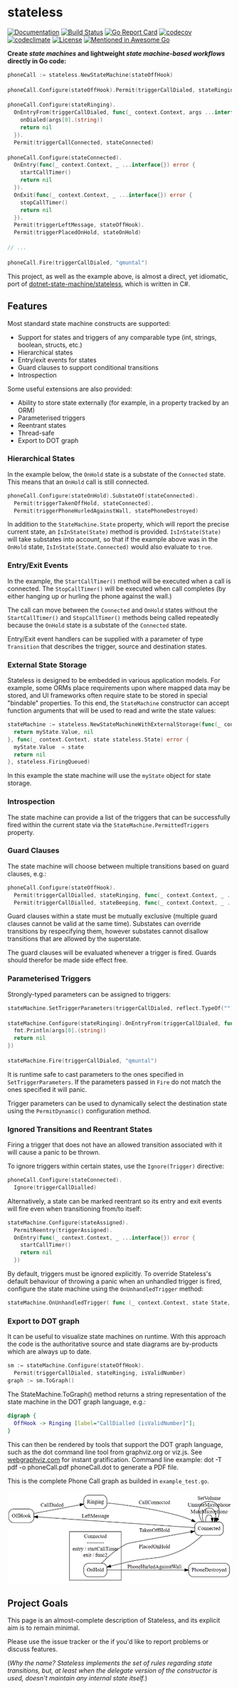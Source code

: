 # stateless

[![Documentation](https://godoc.org/github.com/qmuntal/stateless?status.svg)](https://godoc.org/github.com/qmuntal/stateless)
[![Build Status](https://travis-ci.com/qmuntal/stateless.svg?branch=master)](https://travis-ci.com/qmuntal/stateless)
[![Go Report Card](https://goreportcard.com/badge/github.com/qmuntal/stateless)](https://goreportcard.com/report/github.com/qmuntal/stateless)
[![codecov](https://coveralls.io/repos/github/qmuntal/stateless/badge.svg)](https://coveralls.io/github/qmuntal/stateless?branch=master)
[![codeclimate](https://codeclimate.com/github/qmuntal/stateless/badges/gpa.svg)](https://codeclimate.com/github/qmuntal/stateless)
[![License](https://img.shields.io/badge/License-BSD%202--Clause-orange.svg)](https://opensource.org/licenses/MIT)
[![Mentioned in Awesome Go](https://awesome.re/mentioned-badge.svg)](https://github.com/avelino/awesome-go)  

**Create *state machines* and lightweight *state machine-based workflows* directly in Go code:**

```go
phoneCall := stateless.NewStateMachine(stateOffHook)

phoneCall.Configure(stateOffHook).Permit(triggerCallDialed, stateRinging)

phoneCall.Configure(stateRinging).
  OnEntryFrom(triggerCallDialed, func(_ context.Context, args ...interface{}) error {
    onDialed(args[0].(string))
    return nil
  }).
  Permit(triggerCallConnected, stateConnected)

phoneCall.Configure(stateConnected).
  OnEntry(func(_ context.Context, _ ...interface{}) error {
    startCallTimer()
    return nil
  }).
  OnExit(func(_ context.Context, _ ...interface{}) error {
    stopCallTimer()
    return nil
  }).
  Permit(triggerLeftMessage, stateOffHook).
  Permit(triggerPlacedOnHold, stateOnHold)

// ...

phoneCall.Fire(triggerCallDialed, "qmuntal")
```

This project, as well as the example above, is almost a direct, yet idiomatic, port of [dotnet-state-machine/stateless](https://github.com/dotnet-state-machine/stateless), which is written in C#.

## Features

Most standard state machine constructs are supported:

* Support for states and triggers of any comparable type (int, strings, boolean, structs, etc.)
* Hierarchical states
* Entry/exit events for states
* Guard clauses to support conditional transitions
* Introspection

Some useful extensions are also provided:

* Ability to store state externally (for example, in a property tracked by an ORM)
* Parameterised triggers
* Reentrant states
* Thread-safe
* Export to DOT graph

### Hierarchical States

In the example below, the `OnHold` state is a substate of the `Connected` state. This means that an `OnHold` call is still connected.

```go
phoneCall.Configure(stateOnHold).SubstateOf(stateConnected).
  Permit(triggerTakenOffHold, stateConnected).
  Permit(triggerPhoneHurledAgainstWall, statePhoneDestroyed)
```

In addition to the `StateMachine.State` property, which will report the precise current state, an `IsInState(State)` method is provided. `IsInState(State)` will take substates into account, so that if the example above was in the `OnHold` state, `IsInState(State.Connected)` would also evaluate to `true`.

### Entry/Exit Events

In the example, the `StartCallTimer()` method will be executed when a call is connected. The `StopCallTimer()` will be executed when call completes (by either hanging up or hurling the phone against the wall.)

The call can move between the `Connected` and `OnHold` states without the `StartCallTimer()` and `StopCallTimer()` methods being called repeatedly because the `OnHold` state is a substate of the `Connected` state.

Entry/Exit event handlers can be supplied with a parameter of type `Transition` that describes the trigger, source and destination states.

### External State Storage

Stateless is designed to be embedded in various application models. For example, some ORMs place requirements upon where mapped data may be stored, and UI frameworks often require state to be stored in special "bindable" properties. To this end, the `StateMachine` constructor can accept function arguments that will be used to read and write the state values:

```go
stateMachine := stateless.NewStateMachineWithExternalStorage(func(_ context.Context) (stateless.State, error) {
  return myState.Value, nil
}, func(_ context.Context, state stateless.State) error {
  myState.Value  = state
  return nil
}, stateless.FiringQueued)
```

In this example the state machine will use the `myState` object for state storage.

### Introspection

The state machine can provide a list of the triggers that can be successfully fired within the current state via the `StateMachine.PermittedTriggers` property.

### Guard Clauses

The state machine will choose between multiple transitions based on guard clauses, e.g.:

```go
phoneCall.Configure(stateOffHook).
  Permit(triggerCallDialled, stateRinging, func(_ context.Context, _ ...interface{}) bool {return IsValidNumber()}).
  Permit(triggerCallDialled, stateBeeping, func(_ context.Context, _ ...interface{}) bool {return !IsValidNumber()})
```

Guard clauses within a state must be mutually exclusive (multiple guard clauses cannot be valid at the same time). Substates can override transitions by respecifying them, however substates cannot disallow transitions that are allowed by the superstate.

The guard clauses will be evaluated whenever a trigger is fired. Guards should therefor be made side effect free.

### Parameterised Triggers

Strongly-typed parameters can be assigned to triggers:

```go
stateMachine.SetTriggerParameters(triggerCallDialed, reflect.TypeOf(""))

stateMachine.Configure(stateRinging).OnEntryFrom(triggerCallDialed, func(_ context.Context, args ...interface{}) error {
  fmt.Println(args[0].(string))
  return nil
})

stateMachine.Fire(triggerCallDialed, "qmuntal")
```

It is runtime safe to cast parameters to the ones specified in `SetTriggerParameters`. If the parameters passed in `Fire` do not match the ones specified it will panic.

Trigger parameters can be used to dynamically select the destination state using the `PermitDynamic()` configuration method.

### Ignored Transitions and Reentrant States

Firing a trigger that does not have an allowed transition associated with it will cause a panic to be thrown.

To ignore triggers within certain states, use the `Ignore(Trigger)` directive:

```go
phoneCall.Configure(stateConnected).
  Ignore(triggerCallDialled)
```

Alternatively, a state can be marked reentrant so its entry and exit events will fire even when transitioning from/to itself:

```go
stateMachine.Configure(stateAssigned).
  PermitReentry(triggerAssigned).
  OnEntry(func(_ context.Context, _ ...interface{}) error {
    startCallTimer()
    return nil
  })
```

By default, triggers must be ignored explicitly. To override Stateless's default behaviour of throwing a panic when an unhandled trigger is fired, configure the state machine using the `OnUnhandledTrigger` method:

```go
stateMachine.OnUnhandledTrigger( func (_ context.Context, state State, _ Trigger, _ []string) {})
```

### Export to DOT graph

It can be useful to visualize state machines on runtime. With this approach the code is the authoritative source and state diagrams are by-products which are always up to date.

```go
sm := stateMachine.Configure(stateOffHook).
  Permit(triggerCallDialed, stateRinging, isValidNumber)
graph := sm.ToGraph()
```

The StateMachine.ToGraph() method returns a string representation of the state machine in the DOT graph language, e.g.:

```dot
digraph {
  OffHook -> Ringing [label="CallDialled [isValidNumber]"];
}
```

This can then be rendered by tools that support the DOT graph language, such as the dot command line tool from graphviz.org or viz.js. See [webgraphviz.com](http://www.webgraphviz.com) for instant gratification. Command line example: dot -T pdf -o phoneCall.pdf phoneCall.dot to generate a PDF file.

This is the complete Phone Call graph as builded in `example_test.go`.

![Phone Call graph](assets/phone-graph.png?raw=true "Phone Call complete DOT")

## Project Goals

This page is an almost-complete description of Stateless, and its explicit aim is to remain minimal.

Please use the issue tracker or the if you'd like to report problems or discuss features.

(_Why the name? Stateless implements the set of rules regarding state transitions, but, at least when the delegate version of the constructor is used, doesn't maintain any internal state itself._)
